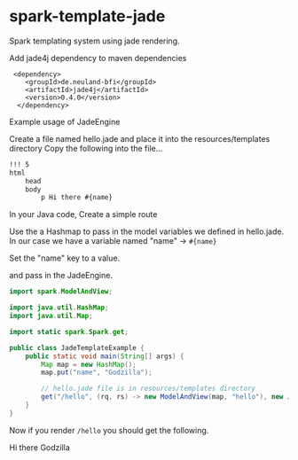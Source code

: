 spark-template-jade
=======================

Spark templating system using jade rendering.

Add jade4j dependency to maven dependencies

```
 <dependency>
    <groupId>de.neuland-bfi</groupId>
    <artifactId>jade4j</artifactId>
    <version>0.4.0</version>
  </dependency>
```        

Example usage of JadeEngine

Create a file named hello.jade and place it into the resources/templates directory
Copy the following into the file...

```html
!!! 5
html
    head
    body
        p Hi there #{name}
```        
In your Java code,
Create a simple route

Use the a Hashmap to pass in the model variables we defined in hello.jade.
In our case we have a variable named "name" -> ```#{name}```

Set the "name" key to a value.

and pass in the JadeEngine.

```java
import spark.ModelAndView;

import java.util.HashMap;
import java.util.Map;

import static spark.Spark.get;

public class JadeTemplateExample {
    public static void main(String[] args) {
        Map map = new HashMap();
        map.put("name", "Godzilla");

        // hello.jade file is in resources/templates directory
        get("/hello", (rq, rs) -> new ModelAndView(map, "hello"), new JadeEngine());
    }
}
```

Now if you render ```/hello``` you should get the following.

Hi there Godzilla
